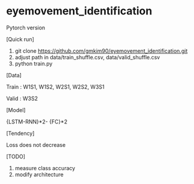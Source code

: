 # eyemovement_identification

Pytorch version

[Quick run]

1. git clone https://github.com/gmkim90/eyemovement_identification.git
2. adjust path in data/train_shuffle.csv,  data/valid_shuffle.csv
3. python train.py

[Data]

Train : W1S1, W1S2, W2S1, W2S2, W3S1

Valid : W3S2

[Model]

{LSTM-RNN}*2- {FC}*2

[Tendency]

Loss does not decrease

[TODO]

1. measure class accuracy
2. modify architecture

